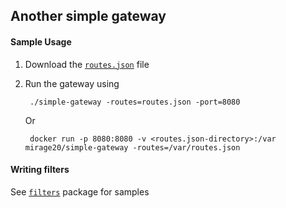 ## Another simple gateway


#### Sample Usage

1. Download the [`routes.json`](routes.json) file

2. Run the gateway using 

        ./simple-gateway -routes=routes.json -port=8080
    Or

        docker run -p 8080:8080 -v <routes.json-directory>:/var mirage20/simple-gateway -routes=/var/routes.json

#### Writing filters

See [`filters`](pkg/gateway/filters) package for samples
